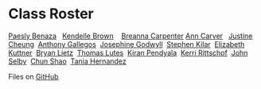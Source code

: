 

# Class Roster

[Paesly Benaza](https://ds4ps.github.io/Data-Science-Class/MISC/bios_lab_01/lab-01-benaza.html)  
[Kendelle Brown](https://ds4ps.github.io/Data-Science-Class/MISC/bios_lab_01/Lab-01-Brown.html)   
[Breanna Carpenter](https://ds4ps.github.io/Data-Science-Class/MISC/bios_lab_01/Lab-01-Carpenter.html)
[Ann Carver]()  
[Justine Cheung](https://ds4ps.github.io/Data-Science-Class/MISC/bios_lab_01/Lab-01-Cheung.html) 
[Anthony Gallegos]() 
[Josephine Godwyll]() 
[Stephen Kilar](https://ds4ps.github.io/Data-Science-Class/MISC/bios_lab_01/Lab-01-Kilar.html) 
[Elizabeth Kuttner](https://ds4ps.github.io/Data-Science-Class/MISC/bios_lab_01/Lab-01-Kuttner.html) 
[Bryan Lietz](https://ds4ps.github.io/Data-Science-Class/MISC/bios_lab_01/Lab-01-Bryan_Lietz.html) 
[Thomas Lutes](https://ds4ps.github.io/Data-Science-Class/MISC/bios_lab_01/lab-01-Lutes.html) 
[Kiran Pendyala](https://ds4ps.github.io/Data-Science-Class/MISC/bios_lab_01/lab-01-Pendyala.html) 
[Kerri Rittschof](https://ds4ps.github.io/Data-Science-Class/MISC/bios_lab_01/Lab-01-RittschofKR.html) 
[John Selby]() 
[Chun Shao](https://ds4ps.github.io/Data-Science-Class/MISC/bios_lab_01/lab-01-Chun.html) 
[Tania Hernandez](https://ds4ps.github.io/Data-Science-Class/MISC/bios_lab_01/Lab-01-Hernandez.html)



Files on [GitHub](https://github.com/DS4PS/Data-Science-Class/tree/master/MISC/bios_lab_01)
